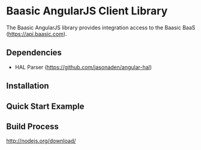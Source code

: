 # Baasic AngularJS Client Library

The Baasic AngularJS library provides integration access to the Baasic BaaS (https://api.baasic.com).

## Dependencies

* HAL Parser (https://github.com/jasonaden/angular-hal)

## Installation


## Quick Start Example

## Build Process

http://nodejs.org/download/